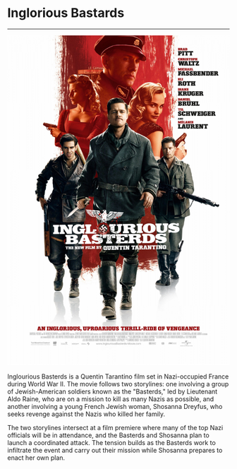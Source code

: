 # Inglorious Bastards

---
![ingloriousBastardsPoster](img/ingloriousbastards.jpg)

Inglourious Basterds is a Quentin Tarantino film set in Nazi-occupied France
during World War II. The movie follows two storylines: one involving a group
of Jewish-American soldiers known as the "Basterds," led by Lieutenant Aldo
Raine, who are on a mission to kill as many Nazis as possible, and another
involving a young French Jewish woman, Shosanna Dreyfus, who seeks revenge
against the Nazis who killed her family.

The two storylines intersect at a film premiere where many of the top
Nazi officials will be in attendance, and the Basterds and Shosanna
plan to launch a coordinated attack. The tension builds as the Basterds
work to infiltrate the event and carry out their mission while Shosanna
prepares to enact her own plan.